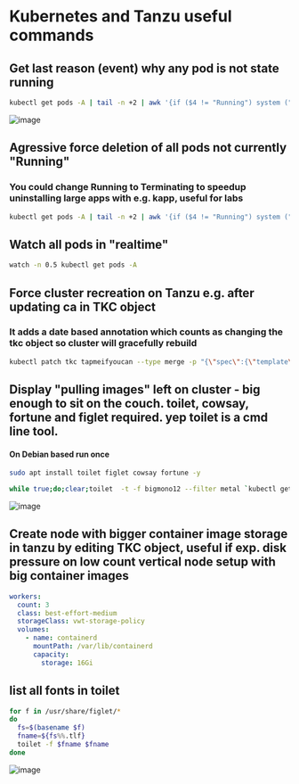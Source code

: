# Kubernetes and Tanzu useful commands

## Get last reason (event) why any pod is not state running
```bash
kubectl get pods -A | tail -n +2 | awk '{if ($4 != "Running") system ("echo ""; echo " $2 "; kubectl get events -o custom-columns=FirstSeen:.firstTimestamp,LastSeen:.lastTimestamp,Count:.count,From:.source.component,Type:.type,Reason:.reason,Message:.message --field-selector involvedObject.name=" $2 " -n " $1 " | tail -1")}'
```
![image](https://user-images.githubusercontent.com/94610393/211031957-d20f1fb6-425c-46f8-afd3-3097a3d47fb8.png)


## Agressive force deletion of all pods not currently "Running"
### You could change Running to Terminating to speedup uninstalling large apps with e.g. kapp, useful for labs
```bash
kubectl get pods -A | tail -n +2 | awk '{if ($4 != "Running") system ("kubectl -n " $1 " delete pods " $2 " --grace-period=0 " " --force ")}'
```

## Watch all pods in "realtime"
```bash
watch -n 0.5 kubectl get pods -A
```

## Force cluster recreation on Tanzu e.g. after updating ca in TKC object
### It adds a date based annotation which counts as changing the tkc object so cluster will gracefully rebuild
```bash
kubectl patch tkc tapmeifyoucan --type merge -p "{\"spec\":{\"template\":{\"metadata\":{\"annotations\":{\"date\":\"`date +'%s'`\"}}}}}"
```

## Display "pulling images" left on cluster - big enough to sit on the couch. toilet, cowsay, fortune and figlet required. yep toilet is a cmd line tool.
#### On Debian based run once 
```zsh
sudo apt install toilet figlet cowsay fortune -y
```

```bash
while true;do;clear;toilet  -t -f bigmono12 --filter metal `kubectl get pods -A | tail -n +2 |  awk '{if ($4 != "Running") system ("echo ""; echo " $2 "; kubectl get events -o custom-columns=FirstSeen:.firstTimestamp,LastSeen:.lastTimestamp,Count:.count,From:.source.component,Type:.type,Reason:.reason,Message:.message --field-selector involvedObject.name=" $2 " -n " $1 " | tail -1")}' | grep Pulling | wc -l` imgs pulling;fortune | cowsay | toilet  -t -f smbraille ;sleep 30;done
```

![image](https://user-images.githubusercontent.com/94610393/211031776-8768bcac-9cac-4d2d-94a8-874ebddb2272.png)


## Create node with bigger container image storage in tanzu by editing TKC object, useful if exp. disk pressure on low count vertical node setup with big container images

```yaml
workers:
  count: 3
  class: best-effort-medium
  storageClass: vwt-storage-policy
  volumes:
    - name: containerd
      mountPath: /var/lib/containerd
      capacity:
        storage: 16Gi 
```

## list all fonts in toilet

```bash
for f in /usr/share/figlet/* 
do 
  fs=$(basename $f)
  fname=${fs%%.tlf}
  toilet -f $fname $fname
done
```

![image](https://user-images.githubusercontent.com/94610393/211032204-0e8aecc0-1dd8-421a-9d6d-4987cfa27626.png)

